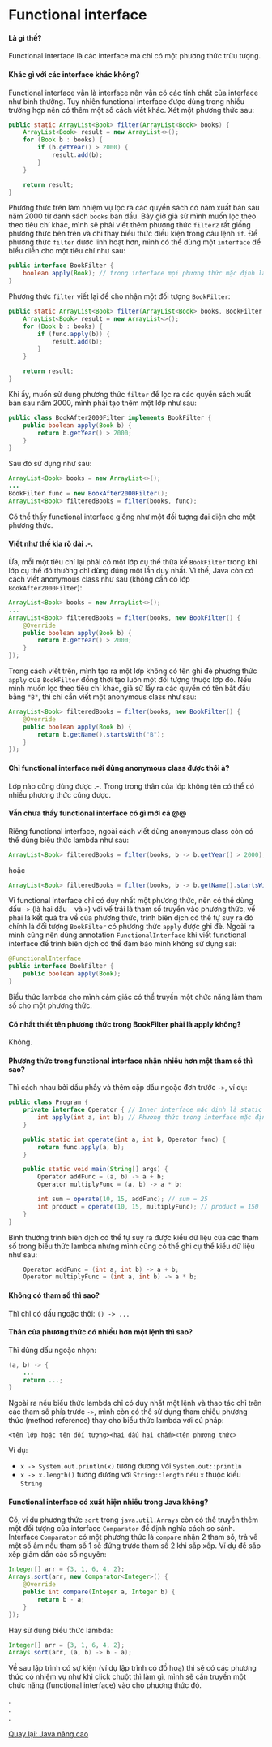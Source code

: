 # Functional interface

#### Là gì thế?

Functional interface là các interface mà chỉ có một phương thức trừu tượng.

#### Khác gì với các interface khác không?

Functional interface vẫn là interface nên vẫn có các tính chất của interface như bình thường. Tuy nhiên functional interface được dùng trong nhiều trường hợp nên có thêm một số cách viết khác. Xét một phương thức sau:

```java
public static ArrayList<Book> filter(ArrayList<Book> books) {
    ArrayList<Book> result = new ArrayList<>();
    for (Book b : books) {
        if (b.getYear() > 2000) {
            result.add(b);
        }
    }

    return result;
}
```

Phương thức trên làm nhiệm vụ lọc ra các quyển sách có năm xuất bản sau năm 2000 từ danh sách `books` ban đầu. Bây giờ giả sử mình muốn lọc theo theo tiêu chí khác, mình sẽ phải viết thêm phương thức `filter2` rất giống phương thức bên trên và chỉ thay biểu thức điều kiện trong câu lệnh `if`. Để phương thức `filter` được linh hoạt hơn, mình có thể dùng một `interface` để biểu diễn cho một tiêu chí như sau:

```java
public interface BookFilter {
    boolean apply(Book); // trong interface mọi phương thức mặc định là public
}
```

Phương thức `filter` viết lại để cho nhận một đối tượng `BookFilter`:

```java
public static ArrayList<Book> filter(ArrayList<Book> books, BookFilter func) {
    ArrayList<Book> result = new ArrayList<>();
    for (Book b : books) {
        if (func.apply(b)) {
            result.add(b);
        }
    }

    return result;
}
```

Khi ấy, muốn sử dụng phương thức `filter` để lọc ra các quyển sách xuất bản sau năm 2000, mình phải tạo thêm một lớp như sau:

```java
public class BookAfter2000Filter implements BookFilter {
    public boolean apply(Book b) {
        return b.getYear() > 2000;
    }
}
```

Sau đó sử dụng như sau:

```java
ArrayList<Book> books = new ArrayList<>();
...
BookFilter func = new BookAfter2000Filter();
ArrayList<Book> filteredBooks = filter(books, func);
```

Có thể thấy functional interface giống như một đối tượng đại diện cho một phương thức.

#### Viết như thế kia rõ dài .-.

Ừa, mỗi một tiêu chí lại phải có một lớp cụ thể thừa kế `BookFilter` trong khi lớp cụ thể đó thường chỉ dùng đúng một lần duy nhất. Vì thế, Java còn có cách viết anonymous class như sau (không cần có lớp `BookAfter2000Filter`):

```java
ArrayList<Book> books = new ArrayList<>();
...
ArrayList<Book> filteredBooks = filter(books, new BookFilter() {
    @Override
    public boolean apply(Book b) {
        return b.getYear() > 2000;
    }
});
```

Trong cách viết trên, mình tạo ra một lớp không có tên ghi đè phương thức `apply` của `BookFilter` đồng thời tạo luôn một đối tượng thuộc lớp đó. Nếu mình muốn lọc theo tiêu chí khác, giả sử lấy ra các quyển có tên bắt đầu bằng `"B"`, thì chỉ cần viết một anonymous class như sau:

```java
ArrayList<Book> filteredBooks = filter(books, new BookFilter() {
    @Override
    public boolean apply(Book b) {
        return b.getName().startsWith("B");
    }
});
```

#### Chỉ functional interface mới dùng anonymous class được thôi à?

Lớp nào cũng dùng được .-. Trong trong thân của lớp không tên có thể có nhiều phương thức cũng được.

#### Vẫn chưa thấy functional interface có gì mới cả @@

Riêng functional interface, ngoài cách viết dùng anonymous class còn có thể dùng biểu thức lambda như sau:

```java
ArrayList<Book> filteredBooks = filter(books, b -> b.getYear() > 2000);
```

hoặc


```java
ArrayList<Book> filteredBooks = filter(books, b -> b.getName().startsWith("B"));
```

Vì functional interface chỉ có duy nhất một phương thức, nên có thể dùng dấu `->` (là hai dấu `-` và `>`) với vế trái là tham số truyền vào phương thức, vế phải là kết quả trả về của phương thức, trình biên dịch có thể tự suy ra đó chính là đối tượng `BookFilter` có phương thức `apply` được ghi đè. Ngoài ra mình cũng nên dùng annotation `FunctionalInterface` khi viết functional interface để trình biên dịch có thể đảm bảo mình không sử dụng sai:

```java
@FunctionalInterface
public interface BookFilter {
    public boolean apply(Book);
}
```

Biểu thức lambda cho mình cảm giác có thể truyền một chức năng làm tham số cho một phương thức.

#### Có nhất thiết tên phương thức trong BookFilter phải là apply không?

Không.

#### Phương thức trong functional interface nhận nhiều hơn một tham số thì sao?

Thì cách nhau bởi dấu phẩy và thêm cặp dấu ngoặc đơn trước `->`, ví dụ:

```java
public class Program {
    private interface Operator { // Inner interface mặc định là static
        int apply(int a, int b); // Phương thức trong interface mặc định là public
    }

    public static int operate(int a, int b, Operator func) {
        return func.apply(a, b);
    }

    public static void main(String[] args) {
        Operator addFunc = (a, b) -> a + b;
        Operator multiplyFunc = (a, b) -> a * b;

        int sum = operate(10, 15, addFunc); // sum = 25
        int product = operate(10, 15, multiplyFunc); // product = 150
    }
}
```

Bình thường trình biên dịch có thể tự suy ra được kiểu dữ liệu của các tham số trong biểu thức lambda nhưng mình cũng có thể ghi cụ thể kiểu dữ liệu như sau:

```java
    Operator addFunc = (int a, int b) -> a + b;
    Operator multiplyFunc = (int a, int b) -> a * b;
```

#### Không có tham số thì sao?

Thì chỉ có dấu ngoặc thôi: `() -> ...`

#### Thân của phương thức có nhiều hơn một lệnh thì sao?

Thì dùng dấu ngoặc nhọn:

```java
(a, b) -> {
    ...
    return ...;
}
```

Ngoài ra nếu biểu thức lambda chỉ có duy nhất một lệnh và thao tác chỉ trên các tham số phía trước `->`, mình còn có thể sử dụng tham chiếu phương thức (method reference) thay cho biểu thức lambda với cú pháp:

```
<tên lớp hoặc tên đối tượng><hai dấu hai chấm><tên phương thức>
```

Ví dụ:

- `x -> System.out.println(x)` tương đương với `System.out::println`
- `x -> x.length()` tương đương với `String::length` nếu `x` thuộc kiểu `String`

#### Functional interface có xuất hiện nhiều trong Java không?

Có, ví dụ phương thức `sort` trong `java.util.Arrays` còn có thể truyền thêm một đối tượng của interface `Comparator` để định nghĩa cách so sánh. Interface `Comparator` có một phương thức là `compare` nhận 2 tham số, trả về một số âm nếu tham số 1 sẽ đứng trước tham số 2 khi sắp xếp. Ví dụ để sắp xếp giảm dần các số nguyên:

```java
Integer[] arr = {3, 1, 6, 4, 2};
Arrays.sort(arr, new Comparator<Integer>() {
    @Override
    public int compare(Integer a, Integer b) {
        return b - a;
    }
});
```

Hay sử dụng biểu thức lambda:

```java
Integer[] arr = {3, 1, 6, 4, 2};
Arrays.sort(arr, (a, b) -> b - a);
```

Về sau lập trình có sự kiện (ví dụ lập trình có đồ hoạ) thì sẽ có các phương thức có nhiệm vụ như khi click chuột thì làm gì, mình sẽ cần truyền một chức năng (functional interface) vào cho phương thức đó.

.  
.  
.  

[Quay lại: Java nâng cao](..)
